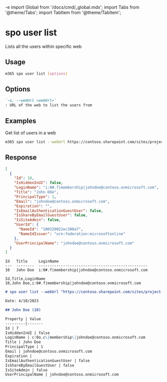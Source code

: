 -e <!-- DISCLAIMER: All secrets, passwords, and sensitive values in this document are examples only and not real credentials. -->
import Global from '/docs/cmd/_global.mdx';
import Tabs from '@theme/Tabs';
import TabItem from '@theme/TabItem';

# spo user list

Lists all the users within specific web

## Usage

```sh
m365 spo user list [options]
```

## Options

```md definition-list
`-u, --webUrl <webUrl>`
: URL of the web to list the users from
```

<Global />

## Examples

Get list of users in a web

```sh
m365 spo user list --webUrl https://contoso.sharepoint.com/sites/project-x
```

## Response

<Tabs>
  <TabItem value="JSON">

  ```json
  [
    {
      "Id": 10,
      "IsHiddenInUI": false,
      "LoginName": "i:0#.f|membership|johndoe@contoso.onmicrosoft.com",
      "Title": "John DOe",
      "PrincipalType": 1,
      "Email": "johndoe@contoso.onmicrosoft.com",
      "Expiration": "",
      "IsEmailAuthenticationGuestUser": false,
      "IsShareByEmailGuestUser": false,
      "IsSiteAdmin": false,
      "UserId": {
        "NameId": "100320022ec308a7",
        "NameIdIssuer": "urn:federation:microsoftonline"
      },
      "UserPrincipalName": "johndoe@contoso.onmicrosoft.com"
    }
  ]
  ```

  </TabItem>
  <TabItem value="Text">

  ```text
  Id   Title     LoginName
  ---  --------  -------------------------------------------------
  10   John Doe  i:0#.f|membership|johndoe@contoso.onmicrosoft.com
  ```

  </TabItem>
  <TabItem value="CSV">

  ```csv
  Id,Title,LoginName
  10,John Doe,i:0#.f|membership|johndoe@contoso.onmicrosoft.com
  ```

  </TabItem>
  <TabItem value="Markdown">

  ```md
  # spo user list --webUrl "https://contoso.sharepoint.com/sites/project-x"

  Date: 4/10/2023

  ## John Doe (10)

  Property | Value
  ---------|-------
  Id | 7
  IsHiddenInUI | false
  LoginName | c:0o.c\|membership\|johndoe@contoso.onmicrosoft.com
  Title | John Doe
  PrincipalType | 1
  Email | johndoe@contoso.onmicrosoft.com
  Expiration | 
  IsEmailAuthenticationGuestUser | false
  IsShareByEmailGuestUser | false
  IsSiteAdmin | false
  UserPrincipalName | johndoe@contoso.onmicrosoft.com
  ```

  </TabItem>
</Tabs>
